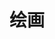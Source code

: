 ﻿---
title: 绘画
type: docs
weight: 45
url: /zh/java/drawing/
description: 本节介绍如何使用 Aspose.Diagram 在 visio 页面中绘制形状。
---
